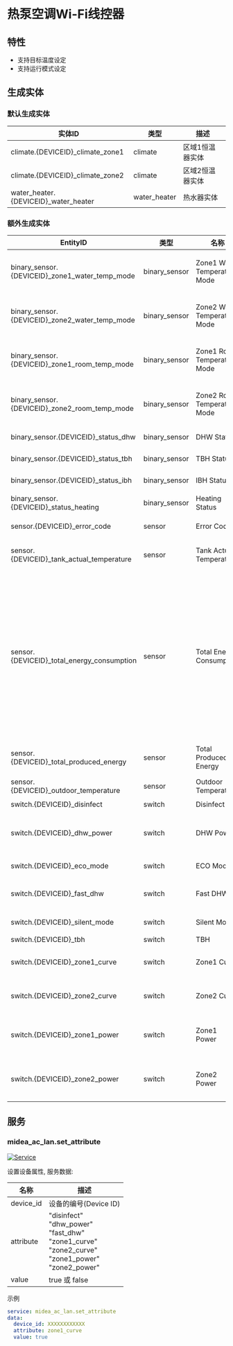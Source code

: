# 热泵空调Wi-Fi线控器
## 特性
- 支持目标温度设定
- 支持运行模式设定

## 生成实体
### 默认生成实体
| 实体ID                                 | 类型           | 描述       |
|--------------------------------------|--------------|----------|
| climate.{DEVICEID}_climate_zone1     | climate      | 区域1恒温器实体 |
| climate.{DEVICEID}_climate_zone2     | climate      | 区域2恒温器实体 |
| water_heater.{DEVICEID}_water_heater | water_heater | 热水器实体    |

### 额外生成实体

| EntityID                                       | 类型            | 名称                           | 描述                                   |
|------------------------------------------------|---------------|------------------------------|--------------------------------------|
| binary_sensor.{DEVICEID}_zone1_water_temp_mode | binary_sensor | Zone1 Water Temperature Mode | 区域1水温模式                              |
| binary_sensor.{DEVICEID}_zone2_water_temp_mode | binary_sensor | Zone2 Water Temperature Mode | 区域2水温模式                              |
| binary_sensor.{DEVICEID}_zone1_room_temp_mode  | binary_sensor | Zone1 Room Temperature Mode  | 区域1室温模式                              |
| binary_sensor.{DEVICEID}_zone2_room_temp_mode  | binary_sensor | Zone2 Room Temperature Mode  | 区域2室温模式                              |
| binary_sensor.{DEVICEID}_status_dhw            | binary_sensor | DHW Status                   | DHW状态                                |
| binary_sensor.{DEVICEID}_status_tbh            | binary_sensor | TBH Status                   | TBH状态                                |                                  
| binary_sensor.{DEVICEID}_status_ibh            | binary_sensor | IBH Status                   | IBH状态                                |
| binary_sensor.{DEVICEID}_status_heating        | binary_sensor | Heating Status               | 加热状态                                 |
| sensor.{DEVICEID}_error_code                   | sensor        | Error Code                   | 错误码                                  |
| sensor.{DEVICEID}_tank_actual_temperature      | sensor        | Tank Actual Temperature      | 水箱实际温度                               |
| sensor.{DEVICEID}_total_energy_consumption     | sensor        | Total Energy Consumption     | 总能耗。</br>第一个值可能会延迟，因为更新仅在设备处于活动状态时发送 |
| sensor.{DEVICEID}_total_produced_energy        | sensor        | Total Produced Energy        | 总计产生能量                               |
| sensor.{DEVICEID}_outdoor_temperature          | sensor        | Outdoor Temperature          | 室外温度                                 |
| switch.{DEVICEID}_disinfect                    | switch        | Disinfect                    | 消毒                                   |
| switch.{DEVICEID}_dhw_power                    | switch        | DHW Power                    | 生活热水电源开关                             |
| switch.{DEVICEID}_eco_mode                     | switch        | ECO Mode                     | ECO模式                                |
| switch.{DEVICEID}_fast_dhw                     | switch        | Fast DHW                     | 快速生活热水                               |
| switch.{DEVICEID}_silent_mode                  | switch        | Silent Mode                  | 静音模式                                 |
| switch.{DEVICEID}_tbh                          | switch        | TBH                          | TBH                                  |
| switch.{DEVICEID}_zone1_curve                  | switch        | Zone1 Curve                  | 区域1曲线                                |
| switch.{DEVICEID}_zone2_curve                  | switch        | Zone2 Curve                  | 区域2曲线                                |
| switch.{DEVICEID}_zone1_power                  | switch        | Zone1 Power                  | 区域1恒温器开关                             |
| switch.{DEVICEID}_zone2_power                  | switch        | Zone2 Power                  | 区域2恒温器开关                             |

## 服务

### midea_ac_lan.set_attribute

[![Service](https://my.home-assistant.io/badges/developer_call_service.svg)](https://my.home-assistant.io/redirect/developer_call_service/?service=midea_ac_lan.set_attribute)

设置设备属性, 服务数据:

| 名称        | 描述                                                                                                                 |
|-----------|--------------------------------------------------------------------------------------------------------------------|
| device_id | 设备的编号(Device ID)                                                                                                   |
| attribute | "disinfect"<br/>"dhw_power"<br/>"fast_dhw"<br/>"zone1_curve"<br/>"zone2_curve"<br/>"zone1_power"<br/>"zone2_power" |
| value     | true 或 false                                                                                                       |

示例
```yaml
service: midea_ac_lan.set_attribute
data:
  device_id: XXXXXXXXXXXX
  attribute: zone1_curve
  value: true
```